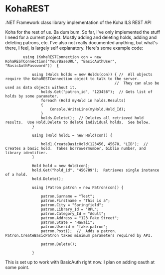 # KohaREST
.NET Framework class library implementation of the Koha ILS REST API

Koha for the rest of us.  Ba dum bum.  So far, I've only implemented the stuff I need for a current project.  Mostly adding and deleting holds, adding and deleting patrons, etc.  I've also not really documented anything, but what's there, I feel, is largely self explanatory.  Here's some example code:




            using (KohaRESTConnection con = new KohaRESTConnection("YourBaseURL", "BasicAuthUser", "BasicAuthPassword"))  {
            
                using (Holds holds = new Holds(con)) { //  All objects require the KohaRESTConnection object to talk to the server.
                                                     //  They can also be used as data objects without it.
                    holds.Get("patron_id", "123456");  // Gets list of holds by some parameter.   
                    foreach (Hold myHold in holds.Results)
                    {
                        Console.WriteLine(myHold.Hold_Id);
                    }
                    holds.Delete();  // Deletes all retrieved hold results.  Use Hold.Delete to delete individual holds.  See below.
                }

                using (Hold hold1 = new Hold(con)) {
                
                    hold1.CreateBasicHold(123456, 45678, "LIB");  //  Creates a basic hold.  Takes borrowermumber, biblio number, and library identifier.  
                }

                Hold hold = new Hold(con);
                hold.Get("hold_id", "456789");  Retrieves single instance of a hold.    
                hold.Delete();

                using (Patron patron = new Patron(con)) {
                
                    patron.Surname = "Test";
                    patron.Firstname = "This is a";
                    patron.City = "Springfield";
                    patron.Library_Id = "RPL";
                    patron.Category_Id = "Adult";
                    patron.Address = "123 Fake Street";
                    patron.State = "Hawaii";
                    patron.Userid = "fake.patron";
                    patron.Post();  //  Adds a patron.  Patron.CreateBasicPatron takes minimum parameters required by API.

                    patron.Delete();

                }

This is set up to work with BasicAuth right now.  I plan on adding oauth at some point.  

